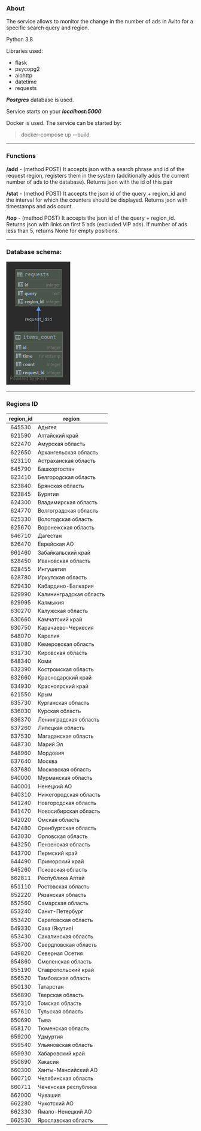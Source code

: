### About

The service allows to monitor the change in the number of ads in Avito for a specific search query and region.

Python 3.8

Libraries used:
* flask
* psycopg2
* aiohttp
* datetime
* requests

***Postgres*** database is used.

Service starts on your ***localhost:5000***

Docker is used. The service can be started by: 
> docker-compose up --build

---
### Functions
**/add** - (method POST) It accepts json with a search phrase and id of the request region, registers them in the system 
(additionally adds the current number of ads to the database). Returns json with the id of this pair

**/stat** - (method POST) It accepts the json id of the query + region_id and the interval for which the counters should
be displayed. Returns json with timestamps and ads count.

**/top** - (method POST) It accepts the json id of the query + region_id. Returns json with links on first 5 ads 
(excluded VIP ads). If number of ads less than 5, returns None for empty positions.

---
### Database schema:
![schema.png](schema.png "schema")

---
### Regions ID
region_id | region|
:------:|----------
|645530 |	Адыгея|
|621590 |	Алтайский край|
|622470 |	Амурская область|
|622650 |	Архангельская область|
|623110 |	Астраханская область|
|645790 |	Башкортостан|
|623410 |	Белгородская область|
|623840 |	Брянская область|
|623845 |	Бурятия|
|624300 |	Владимирская область|
|624770 |	Волгоградская область|
|625330 |	Вологодская область|
|625670 |	Воронежская область|
|646710 |	Дагестан|
|626470 |	Еврейская АО|
|661460 |	Забайкальский край|
|628450 |	Ивановская область|
|628455 |	Ингушетия|
|628780 |	Иркутская область|
|629430 |	Кабардино-Балкария|
|629990 |    Калининградская область|
|629995 |	Калмыкия|
|630270 |	Калужская область|
|630660 |	Камчатский край|
|630750 |	Карачаево-Черкесия|
|648070 |	Карелия|
|631080 |	Кемеровская область|
|631730 |	Кировская область|
|648340 |	Коми|
|632390 |	Костромская область|
|632660 |	Краснодарский край|
|634930 |	Красноярский край|
|621550 |	Крым|
|635730 |	Курганская область|
|636030 |	Курская область|
|636370 |	Ленинградская область|
|637260 |	Липецкая область|
|637530 |	Магаданская область|
|648730 |	Марий Эл|
|648960 |	Мордовия|
|637640 |	Москва|
|637680 |	Московская область|
|640000 |	Мурманская область|
|640001 |	Ненецкий АО|
|640310 |	Нижегородская область|
|641240 |	Новгородская область|
|641470 |	Новосибирская область|
|642020 |	Омская область|
|642480 |	Оренбургская область|
|643030 |	Орловская область|
|643250 |	Пензенская область|
|643700 |	Пермский край|
|644490 |	Приморский край|
|645260 |	Псковская область|
|662811 |	Республика Алтай|
|651110 |	Ростовская область|
|652220 |	Рязанская область|
|652560 |	Самарская область|
|653240 |	Санкт-Петербург|
|653420 |	Саратовская область|
|649330 |	Саха (Якутия)|
|653430 |	Сахалинская область|
|653700 |	Свердловская область|
|649820 |	Северная Осетия|
|654860 |	Смоленская область|
|655190 |	Ставропольский край|
|656520 |	Тамбовская область|
|650130 |	Татарстан|
|656890 |	Тверская область|
|657310 |	Томская область|
|657610 |	Тульская область|
|650690 |	Тыва|
|658170 |	Тюменская область|
|659200 |	Удмуртия|
|659540 |	Ульяновская область|
|659930 |	Хабаровский край|
|650890 |	Хакасия|
|660300 |	Ханты-Мансийский АО|
|660710 |	Челябинская область|
|660711 |	Чеченская республика|
|662000 |	Чувашия|
|662280 |	Чукотский АО|
|662330 |	Ямало-Ненецкий АО|
|662530 |	Ярославская область|
